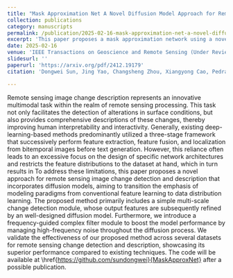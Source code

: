 ```yaml
---
title: "Mask Approximation Net A Novel Diffusion Model Approach for Remote Sensing Change Captioning"
collection: publications
category: manuscripts
permalink: /publication/2025-02-16-mask-approximation-net-a-novel-diffusion-model-approach-for-remote-sensing-change-captioning
excerpt: 'This paper proposes a mask approximation network using a novel diffusion model approach for remote sensing change captioning.'
date: 2025-02-16
venue: 'IEEE Transactions on Geoscience and Remote Sensing (Under Reviewing)'
slidesurl: ''
paperurl: 'https://arxiv.org/pdf/2412.19179'
citation: 'Dongwei Sun, Jing Yao, Changsheng Zhou, Xiangyong Cao, Pedram Ghamisi. (2025). &quot;Mask Approximation Net A Novel Diffusion Model Approach for Remote Sensing Change Captioning.&quot; <i>IEEE Transactions on Geoscience and Remote Sensing</i>.'

---
```


  Remote sensing image change description represents an innovative multimodal task within the realm of remote sensing processing. 
  This task not only facilitates the detection of alterations in surface conditions, but also provides comprehensive descriptions of these changes, thereby improving human interpretability and interactivity. 
  Generally, existing deep-learning-based methods predominantly utilized a three-stage framework that successively perform feature extraction, feature fusion, and localization from bitemporal images before text generation. However, this reliance often leads to an excessive focus on the design of specific network architectures and restricts the feature distributions to the dataset at hand, which in turn results in To address these limitations, this paper proposes a novel approach for remote sensing image change detection and description that incorporates diffusion models, aiming to transition the emphasis of modeling paradigms from conventional feature learning to data distribution learning. The proposed method primarily includes a simple multi-scale change detection module, whose output features are subsequently refined by an well-designed diffusion model. Furthermore, we introduce a frequency-guided complex filter module to boost the model performance by managing high-frequency noise throughout the diffusion process. We validate the effectiveness of our proposed method across several datasets for remote sensing change detection and description, showcasing its superior performance compared to existing techniques. The code will be available at \href{https://github.com/sundongwei}{MaskApproxNet} after a possible publication. 